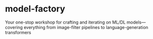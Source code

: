 # model-factory
Your one-stop workshop for crafting and iterating on ML/DL models—covering everything from image-filter pipelines to language-generation transformers
